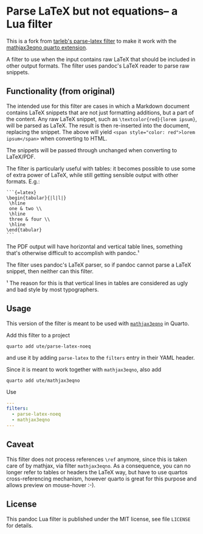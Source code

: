 Parse LaTeX but not equations– a Lua filter
==================================================================

This is a fork from [tarleb's parse-latex filter](https://github.com/tarleb/parse-latex/) to make it work with the [mathjax3eqno quarto extension](https://github.com/ute/mathjax3eqno/). 


A filter to use when the input contains raw LaTeX that should be
included in other output formats. The filter uses pandoc's LaTeX
reader to parse raw snippets.

[CI badge]: https://img.shields.io/github/workflow/status/tarleb/parse-latex/CI?logo=github
[CI workflow]: https://github.com/tarleb/parse-latex/actions/workflows/ci.yaml

Functionality (from original)
------------------------------------------------------------------

The intended use for this filter are cases in which a Markdown
document contains LaTeX snippets that are not just formatting
additions, but a part of the content. Any raw LaTeX snippet, such
as `\textcolor{red}{lorem ipsum}`, will be parsed as LaTeX. The
result is then re-inserted into the document, replacing the
snippet. The above will yield `<span style="color: red">lorem
ipsum</span>` when converting to HTML.

The snippets will be passed through unchanged when converting to
LaTeX/PDF.

The filter is particularly useful with tables: it becomes possible
to use some of extra power of LaTeX, while still getting sensible
output with other formats. E.g.:

````
```{=latex}
\begin{tabular}{|l|l|}
 \hline
 one & two \\
 \hline
 three & four \\
 \hline
\end{tabular}
```
````

The PDF output will have horizontal and vertical table lines,
something that's otherwise difficult to accomplish with pandoc.¹

The filter uses pandoc's LaTeX parser, so if pandoc cannot parse a
LaTeX snippet, then neither can this filter.

¹ The reason for this is that vertical lines in tables are
  considered as ugly and bad style by most typographers.


Usage
------------------------------------------------------------------

This version of the filter is meant to be used with [`mathjax3eqno`](https://github.com/ute/mathjax3eqno/) in Quarto.

Add this filter to a project

    quarto add ute/parse-latex-noeq

and use it by adding `parse-latex` to the `filters` entry
in their YAML header.

Since it is meant to work together with `mathjax3eqno`, also add

    quarto add ute/mathjax3eqno
Use 
``` yaml
---
filters:
  - parse-latex-noeq
  - mathjax3eqno
---
```

Caveat
----------------------------------
This filter does not process references `\ref` anymore, since this is taken care of by mathjax, via filter `mathjax3eqno`. As a consequence, you can no longer refer to tables or headers the LaTeX way, but have to use quartos cross-referencing mechanism, however quarto is great for this purpose and allows preview on mouse-hover :-).


License
------------------------------------------------------------------

This pandoc Lua filter is published under the MIT license, see
file `LICENSE` for details.
